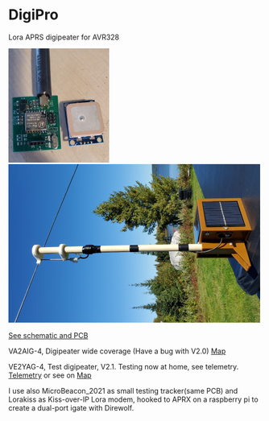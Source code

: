 # DigiPro
 Lora APRS digipeater for AVR328
 
 ![Board](Board.jpg) ![Digi VA2AIG-4](Digi.png)

[See schematic and PCB](Board.pdf)

VA2AIG-4, Digipeater wide coverage (Have a bug with V2.0) [Map](https://fr.aprs.fi/#!call=a%2FVA2AIG-4&timerange=3600&tail=3600)

VE2YAG-4, Test digipeater, V2.1. Testing now at home, see telemetry.
[Telemetry](https://fr.aprs.fi/telemetry/a/VE2YAG-4) or see on [Map](https://fr.aprs.fi/info/a/VE2YAG-4)

I use also MicroBeacon_2021 as small testing tracker(same PCB) and Lorakiss as Kiss-over-IP Lora modem, hooked to APRX on a raspberry pi to create a dual-port igate with Direwolf.

